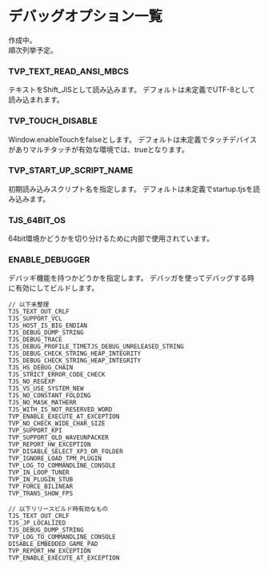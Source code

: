# デバッグオプション一覧
作成中。  
順次列挙予定。

### TVP\_TEXT\_READ\_ANSI\_MBCS
テキストをShift_JISとして読み込みます。
デフォルトは未定義でUTF-8として読み込まれます。

### TVP\_TOUCH\_DISABLE
Window.enableTouchをfalseとします。
デフォルトは未定義でタッチデバイスがありマルチタッチが有効な環境では、trueとなります。

### TVP_START_UP_SCRIPT_NAME
初期読み込みスクリプト名を指定します。
デフォルトは未定義でstartup.tjsを読み込みます。

### TJS\_64BIT\_OS
64bit環境かどうかを切り分けるために内部で使用されています。

### ENABLE_DEBUGGER
デバッギ機能を持つかどうかを指定します。
デバッガを使ってデバッグする時に有効にしてビルドします。

    // 以下未整理
    TJS_TEXT_OUT_CRLF
    TJS_SUPPORT_VCL
    TJS_HOST_IS_BIG_ENDIAN
    TJS_DEBUG_DUMP_STRING
    TJS_DEBUG_TRACE
    TJS_DEBUG_PROFILE_TIMETJS_DEBUG_UNRELEASED_STRING
    TJS_DEBUG_CHECK_STRING_HEAP_INTEGRITY
    TJS_DEBUG_CHECK_STRING_HEAP_INTEGRITY
    TJS_HS_DEBUG_CHAIN
    TJS_STRICT_ERROR_CODE_CHECK
    TJS_NO_REGEXP
    TJS_VS_USE_SYSTEM_NEW
    TJS_NO_CONSTANT_FOLDING
    TJS_NO_MASK_MATHERR
    TJS_WITH_IS_NOT_RESERVED_WORD
    TVP_ENABLE_EXECUTE_AT_EXCEPTION
    TVP_NO_CHECK_WIDE_CHAR_SIZE
    TVP_SUPPORT_KPI
    TVP_SUPPORT_OLD_WAVEUNPACKER
    TVP_REPORT_HW_EXCEPTION
    TVP_DISABLE_SELECT_XP3_OR_FOLDER
    TVP_IGNORE_LOAD_TPM_PLUGIN
    TVP_LOG_TO_COMMANDLINE_CONSOLE
    TVP_IN_LOOP_TUNER
    TVP_IN_PLUGIN_STUB
    TVP_FORCE_BILINEAR
    TVP_TRANS_SHOW_FPS
    
    // 以下リリースビルド時有効なもの
    TJS_TEXT_OUT_CRLF
    TJS_JP_LOCALIZED
    TJS_DEBUG_DUMP_STRING
    TVP_LOG_TO_COMMANDLINE_CONSOLE
    DISABLE_EMBEDDED_GAME_PAD
    TVP_REPORT_HW_EXCEPTION
    TVP_ENABLE_EXECUTE_AT_EXCEPTION